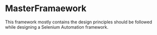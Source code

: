 # MasterFramaework
This framework mostly contains the design principles should be followed while designing a Selenium Automation framework.
